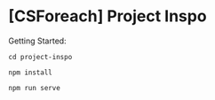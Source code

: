 # [CSForeach] Project Inspo

Getting Started:

```
cd project-inspo

npm install

npm run serve
```
